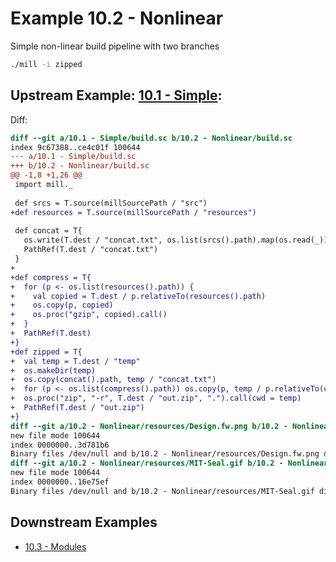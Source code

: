 # Example 10.2 - Nonlinear
Simple non-linear build pipeline with two branches

```bash
./mill -i zipped
```

## Upstream Example: [10.1 - Simple](https://github.com/handsonscala/handsonscala/tree/master/examples/10.1%20-%20Simple):
Diff:
```diff
diff --git a/10.1 - Simple/build.sc b/10.2 - Nonlinear/build.sc
index 9c67388..ce4c01f 100644
--- a/10.1 - Simple/build.sc	
+++ b/10.2 - Nonlinear/build.sc	
@@ -1,8 +1,26 @@
 import mill._
 
 def srcs = T.source(millSourcePath / "src")
+def resources = T.source(millSourcePath / "resources")
 
 def concat = T{
   os.write(T.dest / "concat.txt", os.list(srcs().path).map(os.read(_)))
   PathRef(T.dest / "concat.txt")
 }
+
+def compress = T{
+  for (p <- os.list(resources().path)) {
+    val copied = T.dest / p.relativeTo(resources().path)
+    os.copy(p, copied)
+    os.proc("gzip", copied).call()
+  }
+  PathRef(T.dest)
+}
+def zipped = T{
+  val temp = T.dest / "temp"
+  os.makeDir(temp)
+  os.copy(concat().path, temp / "concat.txt")
+  for (p <- os.list(compress().path)) os.copy(p, temp / p.relativeTo(compress().path))
+  os.proc("zip", "-r", T.dest / "out.zip", ".").call(cwd = temp)
+  PathRef(T.dest / "out.zip")
+}
diff --git a/10.2 - Nonlinear/resources/Design.fw.png b/10.2 - Nonlinear/resources/Design.fw.png
new file mode 100644
index 0000000..3d781b6
Binary files /dev/null and b/10.2 - Nonlinear/resources/Design.fw.png differ
diff --git a/10.2 - Nonlinear/resources/MIT-Seal.gif b/10.2 - Nonlinear/resources/MIT-Seal.gif
new file mode 100644
index 0000000..16e75ef
Binary files /dev/null and b/10.2 - Nonlinear/resources/MIT-Seal.gif differ
```
## Downstream Examples

- [10.3 - Modules](https://github.com/handsonscala/handsonscala/tree/master/examples/10.3%20-%20Modules)